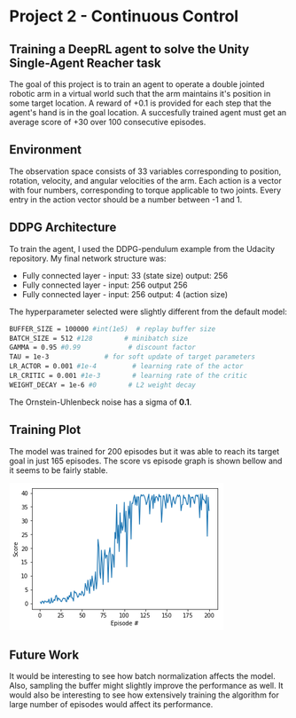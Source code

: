 # Project 2 - Continuous Control
## Training a DeepRL agent to solve the Unity Single-Agent Reacher task


The goal of this project is to train an agent to operate a double jointed robotic arm in a virtual world such that the arm maintains it's position in some target location. A reward of +0.1 is provided for each step that the agent's hand is in the goal location. A succesfully trained agent must get an average score of +30 over 100 consecutive episodes.


## Environment

The observation space consists of 33 variables corresponding to position, rotation, velocity, and angular velocities of the arm. Each action is a vector with four numbers, corresponding to torque applicable to two joints. Every entry in the action vector should be a number between -1 and 1.

## DDPG Architecture

To train the agent, I used the DDPG-pendulum example from the Udacity repository. My final network structure was:

- Fully connected layer - input: 33 (state size) output: 256
- Fully connected layer - input: 256 output 256
- Fully connected layer - input: 256 output: 4 (action size)

The hyperparameter selected were slightly different from the default model:

```bash
BUFFER_SIZE = 100000 #int(1e5)  # replay buffer size
BATCH_SIZE = 512 #128        # minibatch size
GAMMA = 0.95 #0.99            # discount factor
TAU = 1e-3              # for soft update of target parameters
LR_ACTOR = 0.001 #1e-4         # learning rate of the actor 
LR_CRITIC = 0.001 #1e-3        # learning rate of the critic
WEIGHT_DECAY = 1e-6 #0        # L2 weight decay

```
The Ornstein-Uhlenbeck noise has a sigma of **0.1**.

## Training Plot

The model was trained for 200 episodes but it was able to reach its target goal in just 165 episodes. The score vs episode graph is shown bellow and it seems to be fairly stable.

![](score.png)

## Future Work
It would be interesting to see how batch normalization affects the model. Also, sampling the buffer might slightly improve the performance as well. It would also be interesting to see how extensively training the algorithm for large number of episodes would affect its performance.

